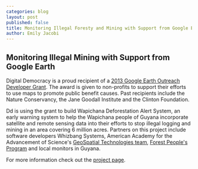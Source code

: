 ```yaml
---
categories: blog
layout: post
published: false
title: Monitoring Illegal Foresty and Mining with Support from Google Earth
author: Emily Jacobi
---
```


## Monitoring Illegal Mining with Support from Google Earth

Digital Democracy is a proud recipient of a [2013 Google Earth Outreach Developer Grant](http://www.google.com/earth/outreach/grants/developer/index.html). The award is given to non-profits to support their efforts to use maps to promote public benefit causes. Past recipients include the Nature Conservancy, the Jane Goodall Institute and the Clinton Foundation.

Dd is using the grant to build Wapichana Deforestation Alert System, an early warning system to help the Wapichana people of Guyana incorporate satellite and remote sensing data into their efforts to stop illegal logging and mining in an area covering 6 million acres. Partners on this project include software developers Whizbang Systems, American Academy for the Advancement of Science's [GeoSpatial Technologies team](shr.aaas.org/geotech/flaring.shtml), [Forest People's Program](http://www.forestpeoples.org/) and local monitors in Guyana.

For more information check out the [project page](http://www.digital-democracy.org/ourwork/guyana/). 

